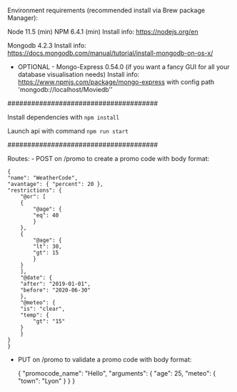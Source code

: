 Environment requirements (recommended install via Brew package Manager):

Node 11.5 (min) NPM 6.4.1 (min)
Install info: https://nodejs.org/en

Mongodb 4.2.3
Install info: https://docs.mongodb.com/manual/tutorial/install-mongodb-on-os-x/

- OPTIONAL - 
Mongo-Express 0.54.0 (if you want a fancy GUI for all your database visualisation needs)
Install info: https://www.npmjs.com/package/mongo-express with config path 'mongodb://localhost/Moviedb''

######################################

Install dependencies with `npm install`

Launch api with command `npm run start`

######################################

Routes: 
    - POST on /promo to create a promo code with body format:

    {
    "name": "WeatherCode",
    "avantage": { "percent": 20 },
    "restrictions": {
        "@or": [
        {
            "@age": {
            "eq": 40
            }
        },
        {
            "@age": {
            "lt": 30,
            "gt": 15
            }
        }
        ],
        "@date": {
        "after": "2019-01-01",
        "before": "2020-06-30"
        },
        "@meteo": {
        "is": "clear",
        "temp": {
            "gt": "15"
        }
        }
    }
    }


- PUT on /promo to validate a promo code with body format:

    {
    "promocode_name": "Hello",
    "arguments": {
        "age": 25,
        "meteo": { "town": "Lyon" }
    }
    }

